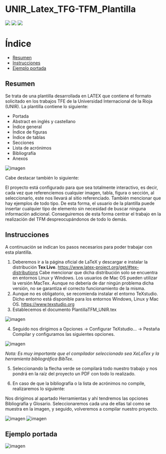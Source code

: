 # UNIR_Latex_TFG-TFM_Plantilla

<div align="left">
  <img src="https://img.shields.io/badge/Tecnolog%C3%ADa-Latex-purple">
  <img src="https://img.shields.io/badge/Trabajo-TFE-green">
  <img src="https://img.shields.io/badge/Universidad-UNIR-blue">
</div>

# Índice
* [Resumen](#resumen)
* [Instrucciones](#instrucciones)
* [Ejemplo portada](#portada)

## Resumen
Se trata de una plantilla desarrollada en LATEX que contiene el formato solicitado en los trabajos TFE de la Universidad Internacional de la Rioja (UNIR). La plantilla contiene lo siguiente:
- Portada
- Abstract en inglés y castellano
- Índice general
- Índice de figuras
- Índice de tablas
- Secciones
- Lista de acrónimos
- Bibliografía
- Anexos

![imagen](https://user-images.githubusercontent.com/46922333/211877400-e70631a7-c9a7-445e-897e-dae061d2ac20.png)

Cabe destacar también lo siguiente:

El proyecto está configurado para que sea totalmente interactivo, es decir, cada vez que referenciemos cualquier imagen, tabla, figura o sección, al seleccionarlo, este nos llevará al sitio referenciado. También mencionar que hay ejemplos de todo tipo. De esta forma, el usuario de la plantilla puede insertar cualquier tipo de elemento sin necesidad de buscar ninguna información adicional. Conseguiremos de esta forma centrar el trabajo en la realización del TFM despreocupándonos de todo lo demás.

## Instrucciones
A continuación se indican los pasos necesarios para poder trabajar con esta plantilla.
1. Deberemos ir a la página oficial de LaTeX y descargar e instalar la distribución **Tex Live**.
https://www.latex-project.org/get/#tex-distributions 
Cabe mencionar que dicha distribución solo se encuentra en entornos Linux y Windows. Los usuarios de Mac OS pueden utilizar la versión MacTex. Aunque no debería de dar ningún problema dicha versión, no se garantiza el correcto funcionamiento de la misma.
2. Aunque no es obligatorio, se recomienda instalar el entorno TeXstudio. Dicho entorno está disponible para los entornos Windows, Linux y Mac OS.
https://www.texstudio.org
3. Establecemos el documento PlantillaTFM_UNIR.tex

![imagen](https://user-images.githubusercontent.com/46922333/211872031-e802f041-922a-4b54-8830-de9e4fe6b6a5.png)

4. Seguido nos dirigimos a Opciones -> Configurar TeXstudio... -> Pestaña Compilar y configuramos las siguientes opciones.

![imagen](https://user-images.githubusercontent.com/46922333/211872426-ece1760f-bf75-4a6a-8139-fe96be650b83.png)

*Nota: Es muy importante que el compilador seleccionado sea XeLaTex y la herramienta bibliográfica BibTex.*

5. Seleccionando la flecha verde se compilará todo nuestro trabajo y nos pondrá en la raíz del proyecto un PDF con todo lo realizado.

6. En caso de que la bibliografía o la lista de acrónimos no compile, realizaremos lo siguiente:

Nos dirigimos al apartado Herramientas y ahí tendremos las opciones Bibliografía y Glosario. Seleccionaremos cada una de ellas tal como se muestra en la imagen, y seguido, volveremos a compilar nuestro proyecto.

![imagen](https://user-images.githubusercontent.com/46922333/211876604-5fa12740-f029-4710-bea3-46c69690175d.png)
![imagen](https://user-images.githubusercontent.com/46922333/211876982-24b88a81-8331-434f-9d79-71e49af2b642.png)

## Ejemplo portada <a name="portada"></a>
![imagen](https://user-images.githubusercontent.com/46922333/211885426-ae4e2c63-b494-4c5b-ab83-2c54373b9fc7.png)

